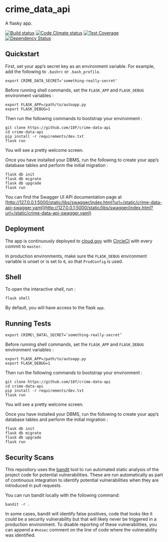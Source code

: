crime_data_api
================

A flasky app.

[![Build status](https://circleci.com/gh/18F/crime-data-api.svg?style=svg)](https://circleci.com/gh/18F/crime-data-api)
[![Code Climate status](https://codeclimate.com/github/18F/crime-data-api.svg)](https://codeclimate.com/github/18F/crime-data-api)
[![Test Coverage](https://codeclimate.com/github/18F/crime-data-api/badges/coverage.svg)](https://codeclimate.com/github/18F/crime-data-api/coverage)
[![Dependency Status](https://gemnasium.com/18F/crime-data-api.svg)](https://gemnasium.com/18F/crime-data-api)

Quickstart
----------

First, set your app’s secret key as an environment variable. For example, add the following to `.bashrc` or `.bash_profile`.

```
export CRIME_DATA_SECRET='something-really-secret'
```

Before running shell commands, set the `FLASK_APP` and `FLASK_DEBUG` environment variables :

```
export FLASK_APP=/path/to/autoapp.py
export FLASK_DEBUG=1
```

Then run the following commands to bootstrap your environment :

```
git clone https://github.com/18F/crime-data-api
cd crime-data-api
pip install -r requirements/dev.txt
flask run
```

You will see a pretty welcome screen.

Once you have installed your DBMS, run the following to create your app’s database tables and perform the initial migration :

```
flask db init
flask db migrate
flask db upgrade
flask run
```

You can find the Swagger UI API documentation page at [http://127.0.0.1:5000/static/libs/swagger/index.html?url=/static/crime-data-api-swagger.yaml](http://127.0.0.1:5000/static/libs/swagger/index.html?url=/static/crime-data-api-swagger.yaml)

Deployment
----------
The app is continuously deployed to [cloud.gov](https://www.cloud.gov) with [CircleCI](https://circleci.com/gh/18F/crime-data-api) with every commit to `master`.

In production environments, make sure the `FLASK_DEBUG` environment variable is unset or is set to `0`, so that `ProdConfig` is used.

Shell
-----

To open the interactive shell, run :

```
flask shell
```

By default, you will have access to the flask `app`.

Running Tests
-------------

```
export CRIME\_DATA\_SECRET=’something-really-secret’
```

Before running shell commands, set the `FLASK_APP` and `FLASK_DEBUG` environment variables :

    export FLASK_APP=/path/to/autoapp.py
    export FLASK_DEBUG=1

Then run the following commands to bootstrap your environment :

```
git clone https://github.com/18f/crime-data-api
cd crime-data-api
pip install -r requirements/dev.txt
flask run
```

You will see a pretty welcome screen.

Once you have installed your DBMS, run the following to create your app’s database tables and perform the initial migration :

```
flask db init
flask db migrate
flask db upgrade
flask run
```

Security Scans
--------------

This repository uses the [bandit](https://github.com/openstack/bandit)
tool to run automated static analysis of the project code for
potential vulnerabilities. These are run automatically as part of
continuous integration to identify potential vulnerabilities when they
are introduced in pull requests.

You can run bandit locally with the following command:

``` shell
bandit -r .
```

In some cases, bandit will identify false positives, code that looks
like it could be a security vulnerability but that will likely never
be triggered in a production environment. To disable reporting of
these vulnerabilities, you can append a `#nosec` comment on the line
of code where the vulnerability was identified.
